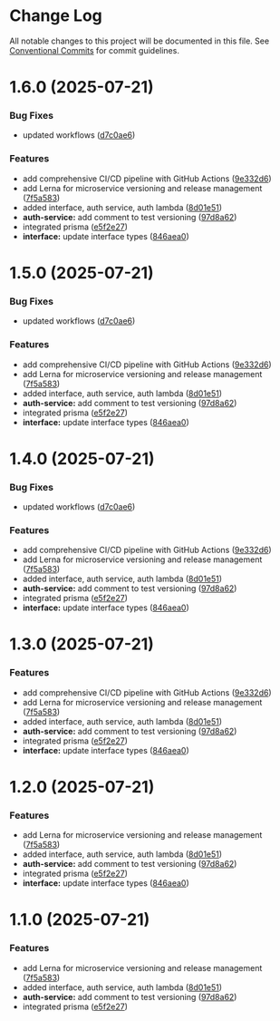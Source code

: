 # Change Log

All notable changes to this project will be documented in this file.
See [Conventional Commits](https://conventionalcommits.org) for commit guidelines.

# 1.6.0 (2025-07-21)


### Bug Fixes

* updated workflows ([d7c0ae6](https://github.com/anuragbhatt1805/TrustHive/commit/d7c0ae617de6d985f148ae4c4c5dc48cc7a7a408))


### Features

* add comprehensive CI/CD pipeline with GitHub Actions ([9e332d6](https://github.com/anuragbhatt1805/TrustHive/commit/9e332d6afec30ceda397643be66c2019abac5eb8))
* add Lerna for microservice versioning and release management ([7f5a583](https://github.com/anuragbhatt1805/TrustHive/commit/7f5a583e2851081e6e1853bcebadc154e498feb6))
* added interface, auth service, auth lambda ([8d01e51](https://github.com/anuragbhatt1805/TrustHive/commit/8d01e518dbf53e343d3fd661385364e583057c3e))
* **auth-service:** add comment to test versioning ([97d8a62](https://github.com/anuragbhatt1805/TrustHive/commit/97d8a62518e0547671c143588561358d6e3d60fe))
* integrated prisma ([e5f2e27](https://github.com/anuragbhatt1805/TrustHive/commit/e5f2e27a50486380d2f56300cad5131498611b1f))
* **interface:** update interface types ([846aea0](https://github.com/anuragbhatt1805/TrustHive/commit/846aea03121d8526c1851fc1e4b69febd797ad24))





# 1.5.0 (2025-07-21)


### Bug Fixes

* updated workflows ([d7c0ae6](https://github.com/anuragbhatt1805/TrustHive/commit/d7c0ae617de6d985f148ae4c4c5dc48cc7a7a408))


### Features

* add comprehensive CI/CD pipeline with GitHub Actions ([9e332d6](https://github.com/anuragbhatt1805/TrustHive/commit/9e332d6afec30ceda397643be66c2019abac5eb8))
* add Lerna for microservice versioning and release management ([7f5a583](https://github.com/anuragbhatt1805/TrustHive/commit/7f5a583e2851081e6e1853bcebadc154e498feb6))
* added interface, auth service, auth lambda ([8d01e51](https://github.com/anuragbhatt1805/TrustHive/commit/8d01e518dbf53e343d3fd661385364e583057c3e))
* **auth-service:** add comment to test versioning ([97d8a62](https://github.com/anuragbhatt1805/TrustHive/commit/97d8a62518e0547671c143588561358d6e3d60fe))
* integrated prisma ([e5f2e27](https://github.com/anuragbhatt1805/TrustHive/commit/e5f2e27a50486380d2f56300cad5131498611b1f))
* **interface:** update interface types ([846aea0](https://github.com/anuragbhatt1805/TrustHive/commit/846aea03121d8526c1851fc1e4b69febd797ad24))





# 1.4.0 (2025-07-21)


### Bug Fixes

* updated workflows ([d7c0ae6](https://github.com/anuragbhatt1805/TrustHive/commit/d7c0ae617de6d985f148ae4c4c5dc48cc7a7a408))


### Features

* add comprehensive CI/CD pipeline with GitHub Actions ([9e332d6](https://github.com/anuragbhatt1805/TrustHive/commit/9e332d6afec30ceda397643be66c2019abac5eb8))
* add Lerna for microservice versioning and release management ([7f5a583](https://github.com/anuragbhatt1805/TrustHive/commit/7f5a583e2851081e6e1853bcebadc154e498feb6))
* added interface, auth service, auth lambda ([8d01e51](https://github.com/anuragbhatt1805/TrustHive/commit/8d01e518dbf53e343d3fd661385364e583057c3e))
* **auth-service:** add comment to test versioning ([97d8a62](https://github.com/anuragbhatt1805/TrustHive/commit/97d8a62518e0547671c143588561358d6e3d60fe))
* integrated prisma ([e5f2e27](https://github.com/anuragbhatt1805/TrustHive/commit/e5f2e27a50486380d2f56300cad5131498611b1f))
* **interface:** update interface types ([846aea0](https://github.com/anuragbhatt1805/TrustHive/commit/846aea03121d8526c1851fc1e4b69febd797ad24))





# 1.3.0 (2025-07-21)


### Features

* add comprehensive CI/CD pipeline with GitHub Actions ([9e332d6](https://github.com/anuragbhatt1805/TrustHive/commit/9e332d6afec30ceda397643be66c2019abac5eb8))
* add Lerna for microservice versioning and release management ([7f5a583](https://github.com/anuragbhatt1805/TrustHive/commit/7f5a583e2851081e6e1853bcebadc154e498feb6))
* added interface, auth service, auth lambda ([8d01e51](https://github.com/anuragbhatt1805/TrustHive/commit/8d01e518dbf53e343d3fd661385364e583057c3e))
* **auth-service:** add comment to test versioning ([97d8a62](https://github.com/anuragbhatt1805/TrustHive/commit/97d8a62518e0547671c143588561358d6e3d60fe))
* integrated prisma ([e5f2e27](https://github.com/anuragbhatt1805/TrustHive/commit/e5f2e27a50486380d2f56300cad5131498611b1f))
* **interface:** update interface types ([846aea0](https://github.com/anuragbhatt1805/TrustHive/commit/846aea03121d8526c1851fc1e4b69febd797ad24))





# 1.2.0 (2025-07-21)


### Features

* add Lerna for microservice versioning and release management ([7f5a583](https://github.com/anuragbhatt1805/TrustHive/commit/7f5a583e2851081e6e1853bcebadc154e498feb6))
* added interface, auth service, auth lambda ([8d01e51](https://github.com/anuragbhatt1805/TrustHive/commit/8d01e518dbf53e343d3fd661385364e583057c3e))
* **auth-service:** add comment to test versioning ([97d8a62](https://github.com/anuragbhatt1805/TrustHive/commit/97d8a62518e0547671c143588561358d6e3d60fe))
* integrated prisma ([e5f2e27](https://github.com/anuragbhatt1805/TrustHive/commit/e5f2e27a50486380d2f56300cad5131498611b1f))
* **interface:** update interface types ([846aea0](https://github.com/anuragbhatt1805/TrustHive/commit/846aea03121d8526c1851fc1e4b69febd797ad24))





# 1.1.0 (2025-07-21)


### Features

* add Lerna for microservice versioning and release management ([7f5a583](https://github.com/anuragbhatt1805/TrustHive/commit/7f5a583e2851081e6e1853bcebadc154e498feb6))
* added interface, auth service, auth lambda ([8d01e51](https://github.com/anuragbhatt1805/TrustHive/commit/8d01e518dbf53e343d3fd661385364e583057c3e))
* **auth-service:** add comment to test versioning ([97d8a62](https://github.com/anuragbhatt1805/TrustHive/commit/97d8a62518e0547671c143588561358d6e3d60fe))
* integrated prisma ([e5f2e27](https://github.com/anuragbhatt1805/TrustHive/commit/e5f2e27a50486380d2f56300cad5131498611b1f))
